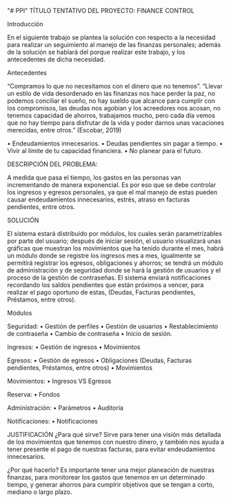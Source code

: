 "# PPI" 
TÍTULO TENTATIVO DEL PROYECTO:  FINANCE CONTROL

Introducción

En el siguiente trabajo se plantea la solución con respecto a la necesidad para realizar un seguimiento al manejo de las finanzas personales; además de la solución se hablará del porque realizar este trabajo, y los antecedentes de dicha necesidad.

Antecedentes

“Compramos lo que no necesitamos con el dinero que no tenemos”. 
“Llevar un estilo de vida desordenado en las finanzas nos hace perder la paz, no podemos conciliar el sueño, no hay sueldo que alcance para cumplir con los compromisos, las deudas nos agobian y los acreedores nos acosan, no tenemos capacidad de ahorros, trabajamos mucho, pero cada día vemos que no hay tiempo para disfrutar de la vida y poder darnos unas vacaciones merecidas, entre otros.” (Escobar, 2019)

•	Endeudamientos innecesarios.
•	Deudas pendientes sin pagar a tiempo.
•	Vivir al límite de tu capacidad financiera.
•	No planear para el futuro.

DESCRIPCIÓN DEL PROBLEMA:

A medida que pasa el tiempo, los gastos en las personas van incrementando de manera exponencial. Es por eso que se debe controlar los  ingresos y egresos personales, ya que el mal manejo de estas pueden causar endeudamientos innecesarios, estrés, atraso en facturas pendientes, entre otros.

SOLUCIÓN 

El sistema estará distribuido por módulos, los cuales serán parametrizables por parte del usuario; después de iniciar sesión, el usuario visualizará unas gráficas que muestran los movimientos que ha tenido durante el mes, habrá un módulo donde se registre los ingresos mes a mes, igualmente se permitirá registrar los egresos, obligaciones y ahorros; se tendrá un módulo de administración y de seguridad donde se hará la gestión de usuarios y el proceso de la gestión de contraseñas.
El sistema enviará notificaciones recordando los saldos pendientes que están próximos a vencer, para realizar el pago oportuno de estas, (Deudas, Facturas pendientes, Préstamos, entre otros).

Módulos

Seguridad:
•	Gestión de perfiles
•	Gestión de usuarios
•	Restablecimiento de contraseña
•	Cambio de contraseña
•	Inicio de sesión.

Ingresos:
•	Gestión de ingresos
•	Movimientos

Egresos:
•	Gestión de egresos
•	Obligaciones (Deudas, Facturas pendientes, Préstamos, entre otros)
•	Movimientos

Movimientos:
•	Ingresos VS Egresos

Reserva:
•	Fondos

Administración:
•	Parámetros
•	Auditoría

Notificaciones:
•	Notificaciones

JUSTIFICACIÓN
¿Para qué sirve?
Sirve para tener una visión más detallada de los movimientos que tenemos con nuestro dinero, y también nos ayuda a tener presente el pago de nuestras facturas, para evitar endeudamientos innecesarios. 

¿Por qué hacerlo?
Es importante tener una mejor planeación de nuestras finanzas, para monitorear los gastos que tenemos en un determinado tiempo, y generar ahorros para cumplrir objetivos que se tengan a corto, mediano o largo plazo.








